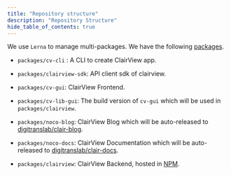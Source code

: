 ```yaml
---
title: "Repository structure"
description: "Repository Structure"
hide_table_of_contents: true
---
```


We use ``Lerna`` to manage multi-packages. We have the following [packages](https://github.com/digitranslab/clairview/tree/master/packages).

- ``packages/cv-cli`` : A CLI to create ClairView app.

- ``packages/clairview-sdk``: API client sdk of clairview.

- ``packages/cv-gui``: ClairView Frontend.

- ``packages/cv-lib-gui``: The build version of ``cv-gui`` which will be used in ``packages/clairview``.

- ``packages/noco-blog``: ClairView Blog which will be auto-released to [digitranslab/clair-blog](https://github.com/digitranslab/noco-blog).

- ``packages/noco-docs``: ClairView Documentation which will be auto-released to [digitranslab/clair-docs](https://github.com/digitranslab/noco-docs).

- ``packages/clairview``: ClairView Backend, hosted in [NPM](https://www.npmjs.com/package/clairview).
